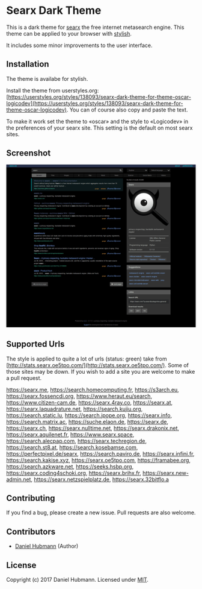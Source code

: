 # Searx Dark Theme

This is a dark theme for [searx](https://asciimoo.github.io/searx/) the free internet metasearch engine. This theme can be applied to your browser with [stylish](https://userstyles.org).

It includes some minor improvements to the user interface.

## Installation

The theme is availabe for stylish.

Install the theme from userstyles.org: [https://userstyles.org/styles/138093/searx-dark-theme-for-theme-oscar-logicodev](https://userstyles.org/styles/138093/searx-dark-theme-for-theme-oscar-logicodev). You can of course also copy and paste the text.

To make it work set the theme to «oscar» and the style to «Logicodev» in the preferences of your searx site. This setting is the default on most searx sites.

## Screenshot

![screenshot of searx dark theme](searx-dark-theme-screenshot.png)

## Supported Urls

The style is applied to quite a lot of urls (status: green) take from [http://stats.searx.oe5tpo.com/](http://stats.searx.oe5tpo.com/). Some of those sites may be down. If you wish to add a site you are welcome to make a pull request.

https://searx.me, https://search.homecomputing.fr, https://s3arch.eu, https://searx.fossencdi.org, https://www.heraut.eu/search, https://www.citizen-cam.de, https://searx.4ray.co, https://searx.at, https://searx.laquadrature.net, https://search.kujiu.org, https://search.static.lu, https://search.jpope.org, https://searx.info, https://search.matrix.ac, https://suche.elaon.de, https://searx.de, https://searx.ch, https://searx.nulltime.net, https://searx.drakonix.net, https://searx.aquilenet.fr, https://www.searx.space, https://search.alecpap.com, https://searx.techregion.de, https://search.st8.at, https://search.kosebamse.com, https://perfectpixel.de/searx, https://search.paviro.de, https://searx.infini.fr, https://search.kakise.xyz, https://searx.oe5tpo.com, https://framabee.org, https://search.azkware.net, https://seeks.hsbp.org, https://searx.coding4schoki.org, https://searx.brihx.fr, https://searx.new-admin.net, https://searx.netzspielplatz.de, https://searx.32bitflo.a

## Contributing

If you find a bug, please create a new issue. Pull requests are also welcome.

## Contributors

- [Daniel Hubmann](https://github.com/hubisan) (Author)

## License

Copyright (c) 2017 Daniel Hubmann. Licensed under [MIT](LICENSE).
